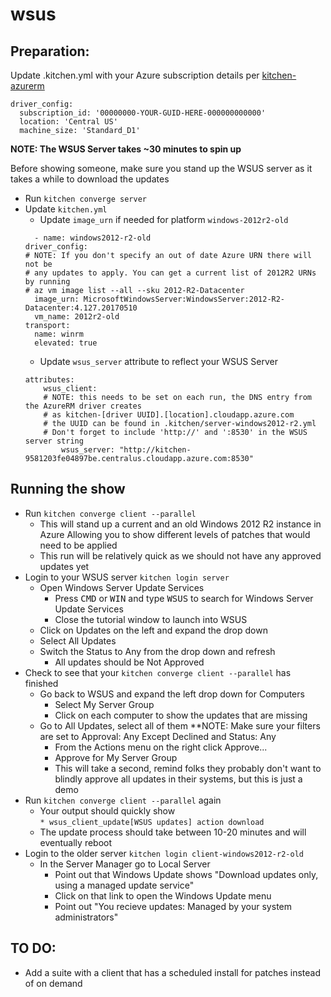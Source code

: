 # wsus



## Preparation:

Update .kitchen.yml with your Azure subscription details per [kitchen-azurerm](https://github.com/test-kitchen/kitchen-azurerm)
```
driver_config:
  subscription_id: '00000000-YOUR-GUID-HERE-000000000000'
  location: 'Central US'
  machine_size: 'Standard_D1'
```

**NOTE: The WSUS Server takes ~30 minutes to spin up**

Before showing someone, make sure you stand up the WSUS server as it takes a while to download the updates
* Run `kitchen converge server`
* Update `kitchen.yml` 
    * Update `image_urn` if needed for platform `windows-2012r2-old`
    ```
      - name: windows2012-r2-old
    driver_config:
    # NOTE: If you don't specify an out of date Azure URN there will not be
    # any updates to apply. You can get a current list of 2012R2 URNs by running
    # az vm image list --all --sku 2012-R2-Datacenter
      image_urn: MicrosoftWindowsServer:WindowsServer:2012-R2-Datacenter:4.127.20170510
      vm_name: 2012r2-old
    transport:
      name: winrm
      elevated: true
    ```
    * Update `wsus_server` attribute to reflect your WSUS Server
    ```
    attributes:
        wsus_client:
        # NOTE: this needs to be set on each run, the DNS entry from the AzureRM driver creates
        # as kitchen-[driver UUID].[location].cloudapp.azure.com 
        # the UUID can be found in .kitchen/server-windows2012-r2.yml
        # Don't forget to include 'http://' and ':8530' in the WSUS server string
            wsus_server: "http://kitchen-9581203fe04897be.centralus.cloudapp.azure.com:8530"
    ```

## Running the show
* Run `kitchen converge client --parallel`
    * This will stand up a current and an old Windows 2012 R2 instance in Azure
    Allowing you to show different levels of patches that would need to be applied
    * This run will be relatively quick as we should not have any approved updates yet
* Login to your WSUS server `kitchen login server`
    * Open Windows Server Update Services
        * Press <kbd>CMD</kbd> or <kbd>WIN</kbd> and type <kbd>WSUS</kbd> to search for Windows Server Update Services
        * Close the tutorial window to launch into WSUS
    * Click on Updates on the left and expand the drop down
    * Select All Updates
    * Switch the Status to Any from the drop down and refresh
        * All updates should be Not Approved
* Check to see that your `kitchen converge client --parallel` has finished
    * Go back to WSUS and expand the left drop down for Computers
        * Select My Server Group
        * Click on each computer to show the updates that are missing
    * Go to All Updates, select all of them **NOTE: Make sure your filters are set to Approval: Any Except Declined and Status: Any
        * From the Actions menu on the right click Approve...
        * Approve for My Server Group
        * This will take a second, remind folks they probably don't want to blindly approve all updates in their systems, but this is just a demo
* Run `kitchen converge client --parallel` again
    * Your output should quickly show 
    </br>`* wsus_client_update[WSUS updates] action download`
    * The update process should take between 10-20 minutes and will eventually reboot
* Login to the older server `kitchen login client-windows2012-r2-old`
    * In the Server Manager go to Local Server
        * Point out that Windows Update shows "Download updates only, using a managed update service"
        * Click on that link to open the Windows Update menu
        * Point out "You recieve updates: Managed by your system administrators"



## TO DO:
* Add a suite with a client that has a scheduled install for patches instead of on demand
